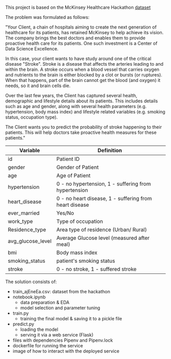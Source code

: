 This project is based on the McKinsey Healthcare Hackathon [dataset](https://www.analyticsvidhya.com/datahack/contest/mckinsey-analytics-online-hackathon/)

The problem was formulated as follows:

"Your Client, a chain of hospitals aiming to create the next generation of healthcare for its patients, has retained McKinsey to help achieve its vision. The company brings the best doctors and enables them to provide proactive health care for its patients. One such investment is a Center of Data Science Excellence.

In this case, your client wants to have study around one of the critical disease "Stroke". Stroke is a disease that affects the arteries leading to and within the brain. A stroke occurs when a blood vessel that carries oxygen and nutrients to the brain is either blocked by a clot or bursts (or ruptures). When that happens, part of the brain cannot get the blood (and oxygen) it needs, so it and brain cells die.

Over the last few years, the Client has captured several health, demographic and lifestyle details about its patients. This includes details such as age and gender, along with several health parameters (e.g. hypertension, body mass index) and lifestyle related variables (e.g. smoking status, occupation type).

The Client wants you to predict the probability of stroke happening to their patients. This will help doctors take proactive health measures for these patients."

Variable  | Definition
------------- | -------------
id  | Patient ID
gender  | Gender of Patient
age | Age of Patient
hypertension | 0 - no hypertension, 1 - suffering from hypertension
heart_disease | 0 - no heart disease, 1 - suffering from heart disease
ever_married | Yes/No
work_type | Type of occupation
Residence_type | Area type of residence (Urban/ Rural)
avg_glucose_level | Average Glucose level (measured after meal)
bmi | Body mass index
smoking_status | patient's smoking status
stroke | 0 - no stroke, 1 - suffered stroke

The solution consists of:
* train_ajEneEa.csv: dataset from the hackathon
* notebook.ipynb
  + data preparation & EDA
  + model selection and parameter tuning
* train.py
  + training the final model & saving it to a pickle file
* predict.py
  + loading the model
  + serving it via a web service (Flask)
* files with dependencies Pipenv and Pipenv.lock
* dockerfile for running the service
* image of how to interact with the deployed service
